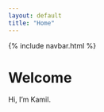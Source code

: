 ```yaml
---
layout: default
title: "Home"
---
```


{% include navbar.html %}

# Welcome

Hi, I’m Kamil.